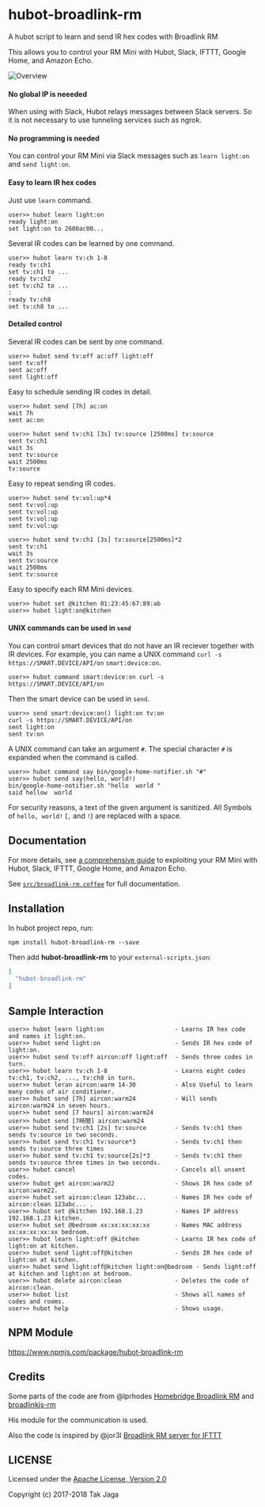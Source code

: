 # hubot-broadlink-rm

A hubot script to learn and send IR hex codes with Broadlink RM

This allows you to control your RM Mini with Hubot, Slack, IFTTT, Google Home, and Amazon Echo.

![Overview](https://user-images.githubusercontent.com/34579033/34902770-89cb6c1a-f865-11e7-80e5-a9ed2f70515a.png)

#### No global IP is neeeded
When using with Slack, Hubot relays messages between Slack servers.
So it is not necessary to use tunneling services such as ngrok.

#### No programming is needed
You can control your RM Mini via Slack messages such as `learn light:on` and `send light:on`.

#### Easy to learn IR hex codes

Just use `learn` command.
```
user>> hubot learn light:on
ready light:on
set light:on to 2600ac00...
```
Several IR codes can be learned by one command.
```
user>> hubot learn tv:ch 1-8
ready tv:ch1
set tv:ch1 to ...
ready tv:ch2
set tv:ch2 to ...
:
ready tv:ch8
set tv:ch8 to ...
```

#### Detailed control

Several IR codes can be sent by one command.
```
user>> hubot send tv:off ac:off light:off
sent tv:off
sent ac:off
sent light:off
```

Easy to schedule sending IR codes in detail.
```
user>> hubot send [7h] ac:on
wait 7h
sent ac:on

user>> hubot send tv:ch1 [3s] tv:source [2500ms] tv:source
sent tv:ch1
wait 3s
sent tv:source
wait 2500ms
tv:source
```

Easy to repeat sending IR codes.
```
user>> hubot send tv:vol:up*4
sent tv:vol:up
sent tv:vol:up
sent tv:vol:up
sent tv:vol:up

user>> hubot send tv:ch1 [3s] tv:source[2500ms]*2
sent tv:ch1
wait 3s
sent tv:source
wait 2500ms
sent tv:source
```

Easy to specify each RM Mini devices.
```
user>> hubot set @kitchen 01:23:45:67:89:ab
user>> hubot light:on@kitchen
```

#### UNIX commands can be used in `send`

You can control smart devices that do not have an IR reciever together with IR devices.
For example, you can name a UNIX command `curl -s https://SMART.DEVICE/API/on` `smart:device:on`.
```
user>> hubot command smart:device:on curl -s https://SMART.DEVICE/API/on
```

Then the smart device can be used in `send`.
```
user>> send smart:device:on() light:on tv:on
curl -s https://SMART.DEVICE/API/on
sent light:on
sent tv:on
```

A UNIX command can take an argument `#`.
The special character `#` is expanded when the command is called.
```
user>> hubot command say bin/google-home-notifier.sh "#"
user>> hubot send say(hello, world!)
bin/google-home-notifier.sh "hello  world "
said hellow  world
```
For security reasons, a text of the given argument is sanitized.
All Symbols of `hello, world!` (`,` and `!`) are replaced with a space.

## Documentation

For more details, see [a comprehensive guide](https://scrapbox.io/smart-home) to exploiting your RM Mini with Hubot, Slack, IFTTT, Google Home, and Amazon Echo.

See [`src/broadlink-rm.coffee`](src/broadlink-rm.coffee) for full documentation.

## Installation

In hubot project repo, run:

`npm install hubot-broadlink-rm --save`

Then add **hubot-broadlink-rm** to your `external-scripts.json`:

```json
[
  "hubot-broadlink-rm"
]
```

## Sample Interaction

```
user>> hubot learn light:on                    - Learns IR hex code and names it light:on.
user>> hubot send light:on                     - Sends IR hex code of light:on.
user>> hubot send tv:off aircon:off light:off  - Sends three codes in turn.
user>> hubot learn tv:ch 1-8                   - Learns eight codes tv:ch1, tv:ch2, ..., tv:ch8 in turn.
user>> hubot leran aircon:warm 14-30           - Also Useful to learn many codes of air conditioner.
user>> hubot send [7h] aircon:warm24           - Will sends aircon:warm24 in seven hours.
user>> hubot send [7 hours] aircon:warm24
user>> hubot send [7時間] aircon:warm24
user>> hubot send tv:ch1 [2s] tv:source        - Sends tv:ch1 then sends tv:source in two seconds.
user>> hubot send tv:ch1 tv:source*3           - Sends tv:ch1 then sends tv:source three times
user>> hubot send tv:ch1 tv:source[2s]*3       - Sends tv:ch1 then sends tv:source three times in two seconds.
user>> hubot cancel                            - Cancels all unsent codes.
user>> hubot get aircon:warm22                 - Shows IR hex code of aircon:warm22.
user>> hubot set aircon:clean 123abc...        - Names IR hex code of aircon:clean 123abc... .
user>> hubot set @kitchen 192.168.1.23         - Names IP address 192.168.1.23 kitchen.
user>> hubot set @bedroom xx:xx:xx:xx:xx       - Names MAC address xx:xx:xx:xx:xx bedroom.
user>> hubot learn light:off @kitchen          - Learns IR hex code of light:on at kitchen.
user>> hubot send light:off@kitchen            - Sends IR hex code of light:on at kitchen.
user>> hubot send light:off@kitchen light:on@bedroom - Sends light:off at kitchen and light:on at bedroom.
user>> hubot delete aircon:clean               - Deletes the code of aircon:clean.
user>> hubot list                              - Shows all names of codes and rooms.
user>> hubot help                              - Shows usage.
```

## NPM Module

https://www.npmjs.com/package/hubot-broadlink-rm

## Credits
Some parts of the code are from @lprhodes [Homebridge Broadlink RM] and [broadlinkjs-rm]

His module for the communication is used.

Also the code is inspired by @jor3l [Broadlink RM server for IFTTT]

[Homebridge Broadlink RM]: https://github.com/lprhodes/homebridge-broadlink-rm
[broadlinkjs-rm]: https://github.com/lprhodes/broadlinkjs-rm
[Broadlink RM server for IFTTT]: https://github.com/jor3l/broadlinkrm-ifttt

## LICENSE

Licensed under the [Apache License, Version 2.0][Apache]

Copyright (c) 2017-2018 Tak Jaga

[Apache]: http://www.apache.org/licenses/LICENSE-2.0
